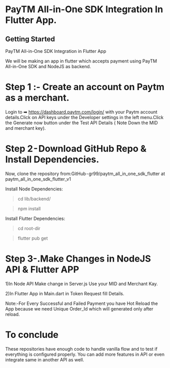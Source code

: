 # PayTM All-in-One SDK Integration In Flutter App.


## Getting Started

PayTM All-in-One SDK Integration in Flutter App

We will be making an app in flutter which accepts payment using PayTM All-in-One SDK and NodeJS as backend.

# Step 1 :- Create an account on Paytm  as a merchant.
Login to ➡ https://dashboard.paytm.com/login/ with your Paytm account details.Click on API keys under the Developer settings in the left menu.Click the Generate now button under the Test API Details ( Note Down the MID and merchant key).
   

# Step 2 - Download GitHub Repo & Install Dependencies.

  Now, clone the repository from:GitHub - gr99/paytm_all_in_one_sdk_flutter at paytm_all_in_one_sdk_flutter_v1
  
  Install Node Dependencies:
  >cd lib/backend/
  
  >npm install

  Install Flutter Dependencies:
  >cd root-dir
  
  >flutter pub get

# Step 3-.Make Changes in NodeJS API & Flutter APP

  1)In Node API Make change in Server.js Use your MID and Merchant Kay.
  
  2)In Flutter App in Main.dart in Token Request fill Details.


  Note:-For Every Successful and Failed Payment you have Hot Reload the App  because we need Unique Order_Id which will generated only after reload.
  
  
  # To conclude
  
 These repositories have enough code to handle vanilla flow and to test if everything is configured properly. 
You can add more features in API or even integrate same in another API as well.
